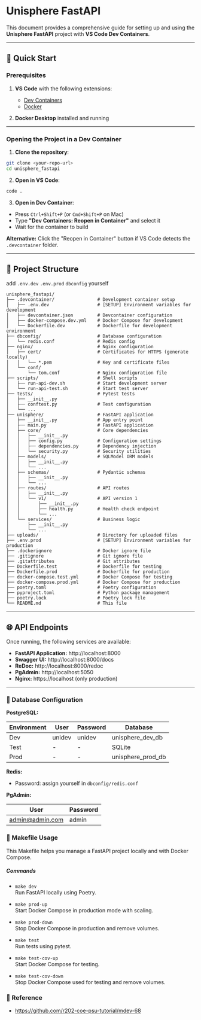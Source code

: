 # Unisphere FastAPI

This document provides a comprehensive guide for setting up and using the **Unisphere FastAPI** project with **VS Code Dev Containers**.

---

## 🚀 Quick Start

### Prerequisites

1. **VS Code** with the following extensions:
   - [Dev Containers](https://marketplace.visualstudio.com/items?itemName=ms-vscode-remote.remote-containers)  
   - [Docker](https://marketplace.visualstudio.com/items?itemName=ms-azuretools.vscode-docker)

2. **Docker Desktop** installed and running

---

### Opening the Project in a Dev Container

1. **Clone the repository**:

```bash
git clone <your-repo-url>
cd unisphere_fastapi
```

2. **Open in VS Code**:

```bash
code .
```

3. **Open in Dev Container**:

- Press `Ctrl+Shift+P` (or `Cmd+Shift+P` on Mac)  
- Type **"Dev Containers: Reopen in Container"** and select it  
- Wait for the container to build  

**Alternative:** Click the "Reopen in Container" button if VS Code detects the `.devcontainer` folder.

---

## 📁 Project Structure

add `.env.dev` `.env.prod` `dbconfig` yourself

```
unisphere_fastapi/
├── .devcontainer/                # Development container setup
│   ├── .env.dev                  # [SETUP] Environment variables for development
│   ├── devcontainer.json         # Devcontainer configuration
│   ├── docker-compose.dev.yml    # Docker Compose for development
│   └── Dockerfile.dev            # Dockerfile for development environment
├── dbconfig/                     # Database configuration
│   └── redis.conf                # Redis config
├── nginx/                        # Nginx configuration
│   ├── cert/                     # Certificates for HTTPS (generate locally)
│   │   └── *.pem                 # Key and certificate files
│   └── conf/
│       └── tom.conf              # Nginx configuration file
├── scripts/                      # Shell scripts
│   ├── run-api-dev.sh            # Start development server
│   └── run-api-test.sh           # Start test server
├── tests/                        # Pytest tests
│   ├── __init__.py
│   ├── conftest.py               # Test configuration
│   └── ...
├── unisphere/                    # FastAPI application
│   ├── __init__.py               # App entry point
│   ├── main.py                   # FastAPI application
│   ├── core/                     # Core dependencies
│   │   ├── __init__.py
│   │   ├── config.py             # Configuration settings
│   │   ├── dependencies.py       # Dependency injection
│   │   └── security.py           # Security utilities
│   ├── models/                   # SQLModel ORM models
│   │   ├── __init__.py
│   │   └── ...
│   ├── schemas/                  # Pydantic schemas
│   │   ├── __init__.py
│   │   └── ...
│   ├── routes/                   # API routes
│   │   ├── __init__.py
│   │   └── v1/                   # API version 1
│   │       ├── __init__.py
│   │       ├── health.py         # Health check endpoint
│   │       └── ...
│   └── services/                 # Business logic
│       ├── __init__.py
│       └── ...
├── uploads/                      # Directory for uploaded files
├── .env.prod                     # [SETUP] Environment variables for production
├── .dockerignore                 # Docker ignore file
├── .gitignore                    # Git ignore file
├── .gitattributes                # Git attributes
├── Dockerfile.test               # Dockerfile for testing
├── Dockerfile.prod               # Dockerfile for production
├── docker-compose.test.yml       # Docker Compose for testing
├── docker-compose.prod.yml       # Docker Compose for production
├── poetry.toml                   # Poetry configuration
├── pyproject.toml                # Python package management
├── poetry.lock                   # Poetry lock file
└── README.md                     # This file
```

---

## 🌐 API Endpoints

Once running, the following services are available:

- **FastAPI Application:** http://localhost:8000  
- **Swagger UI:** http://localhost:8000/docs  
- **ReDoc:** http://localhost:8000/redoc  
- **PgAdmin:** http://localhost:5050
- **Nginx:** https://localhost (only production)

---

### 🎒 Database Configuration

**PostgreSQL:**

| Environment | User      | Password | Database           |
|------------|-----------|---------|------------------|
| Dev        | unidev    | unidev  | unisphere_dev_db |
| Test       | -         | -       | SQLite           |
| Prod       | -         | -       | unisphere_prod_db |

**Redis:**

- Password: assign yourself in `dbconfig/redis.conf`  

**PgAdmin:**

| User          | Password |
|---------------|---------|
| admin@admin.com | admin   |


### 📃 Makefile Usage

This Makefile helps you manage a FastAPI project locally and with Docker Compose.

##### Commands

- `make dev`  
  Run FastAPI locally using Poetry.

- `make prod-up`  
  Start Docker Compose in production mode with scaling.

- `make prod-down`  
  Stop Docker Compose in production and remove volumes.

- `make test`  
  Run tests using pytest.

- `make test-cov-up`  
  Start Docker Compose for testing.

- `make test-cov-down`  
  Stop Docker Compose used for testing and remove volumes.



### 🙏 Reference

- https://github.com/r202-coe-psu-tutorial/mdev-68